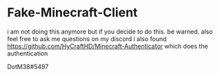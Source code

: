 # Fake-Minecraft-Client

i am not doing this anymore but if you decide to do this. be warned. also feel free to ask me questions on my discord
i also found https://github.com/HyCraftHD/Minecraft-Authenticator which does the authentication

DotM38#5497
